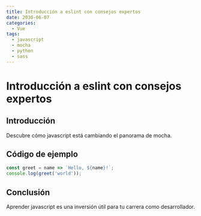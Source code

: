 ```yaml
---
title: Introducción a eslint con consejos expertos
date: 2030-06-07
categories:
  - Vue
tags:
  - javascript
  - mocha
  - python
  - sass
---
```


# Introducción a eslint con consejos expertos

## Introducción

Descubre cómo javascript está cambiando el panorama de mocha.

## Código de ejemplo

```javascript
const greet = name => `Hello, ${name}!`;
console.log(greet('world'));
```

## Conclusión

Aprender javascript es una inversión útil para tu carrera como desarrollador.